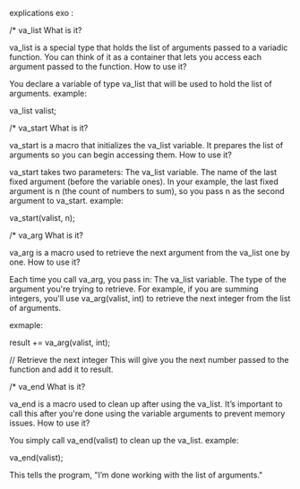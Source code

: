 explications exo :

/* va_list
What is it?

va_list is a special type that holds the list of arguments passed to a variadic function. You can think of it as a container that lets you access each argument passed to the function.
How to use it?

You declare a variable of type va_list that will be used to hold the list of arguments.
example:

va_list valist;

/* va_start
What is it?

va_start is a macro that initializes the va_list variable. It prepares the list of arguments so you can begin accessing them.
How to use it?

va_start takes two parameters:
The va_list variable.
The name of the last fixed argument (before the variable ones).
In your example, the last fixed argument is n (the count of numbers to sum), so you pass n as the second argument to va_start.
example:

va_start(valist, n);

/* va_arg
What is it?

va_arg is a macro used to retrieve the next argument from the va_list one by one.
How to use it?

Each time you call va_arg, you pass in:
The va_list variable.
The type of the argument you're trying to retrieve.
For example, if you are summing integers, you'll use va_arg(valist, int) to retrieve the next integer from the list of arguments.

exmaple:

result += va_arg(valist, int);

  // Retrieve the next integer
This will give you the next number passed to the function and add it to result.

/* va_end
What is it?

va_end is a macro used to clean up after using the va_list. It’s important to call this after you're done using the variable arguments to prevent memory issues.
How to use it?

You simply call va_end(valist) to clean up the va_list.
example:

va_end(valist);

This tells the program, "I’m done working with the list of arguments."
